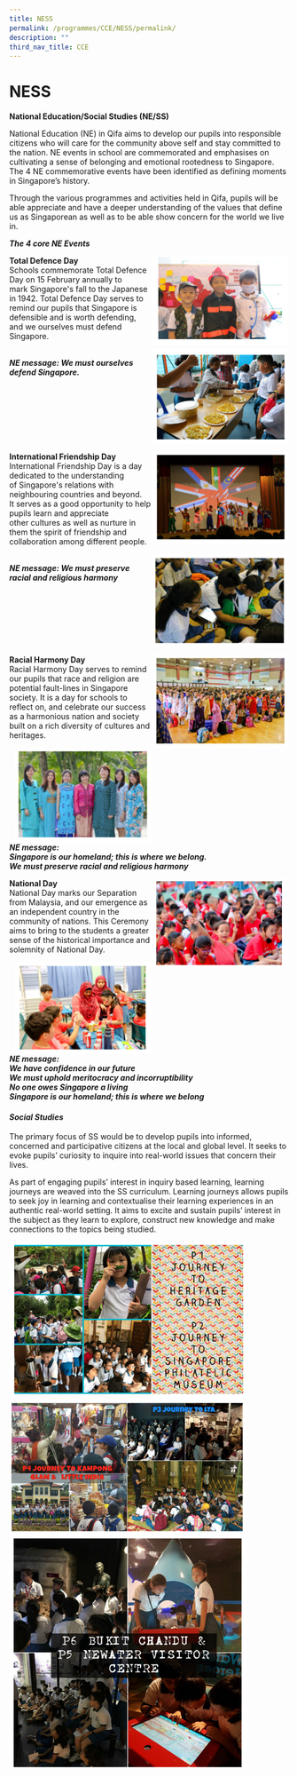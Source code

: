```yaml
---
title: NESS
permalink: /programmes/CCE/NESS/permalink/
description: ""
third_nav_title: CCE
---
```

NESS
====

**National Education/Social Studies (NE/SS)**

  

National Education (NE) in Qifa aims to develop our pupils into responsible citizens who will care for the community above self and stay committed to the nation. NE events in school are commemorated and emphasises on cultivating a sense of belonging and emotional rootedness to Singapore. The 4 NE commemorative events have been identified as defining moments in Singapore’s history.

Through the various programmes and activities held in Qifa, pupils will be able appreciate and have a deeper understanding of the values that define us as Singaporean as well as to be able show concern for the world we live in.

**_The 4 core NE Events_**

<img align="right" style="width:49%" src="/images/qifaness1.jpg">

**Total Defence Day**<br>
Schools commemorate Total Defence Day on 15 February annually to mark&nbsp;Singapore's fall to the Japanese in 1942. Total Defence Day serves to remind&nbsp;our&nbsp;pupils that Singapore is defensible and is worth defending, and we ourselves must&nbsp;defend Singapore.

<img align="right" style="width:49%" src="/images/qifaness2.jpg">

<br>**_NE message: We must ourselves defend Singapore._**
<br clear="right">

<img align="right" style="width:49%" src="/images/qifaness3.jpg">

**International Friendship Day**<br>
International Friendship Day is a day dedicated to the understanding of&nbsp;Singapore's relations with neighbouring countries and beyond.<br>
It serves as a good opportunity to help pupils learn and appreciate other&nbsp;cultures as well as nurture in them the spirit of friendship and collaboration&nbsp;among different people.

<img align="right" style="width:49%" src="/images/qifaness4.jpg">

<br>**_NE message: We must preserve racial and religious harmony_**
<br clear="right">

<img align="right" style="width:49%" src="/images/qifaness5.jpg">

**Racial Harmony Day**<br>
Racial Harmony Day serves to remind our pupils that race and religion are potential&nbsp;fault-lines in Singapore society. It is a day for schools to reflect on,&nbsp;and celebrate our success as a harmonious nation and society built on a&nbsp;rich&nbsp;diversity of cultures and heritages.

<img align="right" style="width:49%" src="/images/qifaness6.jpg">

**_NE message:_**<br>
**_Singapore is our homeland; this is where we belong._**<br>
**_We must preserve racial and religious harmony_**
<br clear="right">

<img align="right" style="width:49%" src="/images/qifaness7.jpg">

**National Day**&nbsp;<br>
National Day marks our Separation from Malaysia, and our emergence as an&nbsp;independent country in the community of nations. This Ceremony aims to&nbsp;bring to the students a greater sense of the historical importance and solemnity of&nbsp;National Day.

<img align="right" style="width:49%" src="/images/qifaness8.jpg">

**_NE message:_**<br>
**_We have confidence in our future_**<br>
**_We must uphold meritocracy and incorruptibility_**<br>
**_No one owes Singapore a living_**<br>
**_Singapore is our homeland; this is where we belong_**

#### **_Social Studies_**

  

The primary focus of SS would be to develop pupils into informed, concerned and participative citizens at the local and global level. It seeks to evoke pupils’ curiosity to inquire into real-world issues that concern their lives.

As part of engaging pupils’ interest in inquiry based learning, learning journeys are weaved into the SS curriculum. Learning journeys allows pupils to seek joy in learning and contextualise their learning experiences in an authentic real-world setting. It aims to excite and sustain pupils’ interest in the subject as they learn to explore, construct new knowledge and make connections to the topics being studied.

<img style="width:85%" src="/images/qifaness9.jpg"><br>
<img style="width:85%" src="/images/qifaness10.jpg"><br>
<img style="width:85%" src="/images/qifaness11.jpg">


